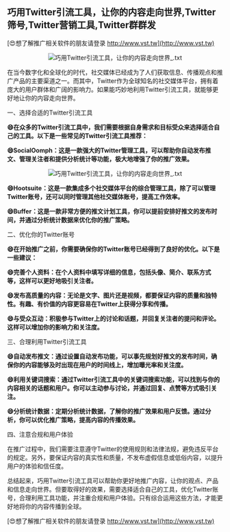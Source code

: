 ## **巧用Twitter引流工具，让你的内容走向世界,Twitter筛号,Twitter营销工具,Twitter群群发**

[😍想了解推广相关软件的朋友请登录 http://www.vst.tw](http://www.vst.tw)

 <center><img src="https://vst.tw/MP4/tuiguang/png/3.png" alt="巧用Twitter引流工具，让你的内容走向世界_.txt"></center>

在当今数字化和全球化的时代，社交媒体已经成为了人们获取信息、传播观点和推广产品的主要渠道之一。而其中，Twitter作为全球知名的社交媒体平台，拥有着庞大的用户群体和广阔的影响力。如果能巧妙地利用Twitter引流工具，就能够更好地让你的内容走向世界。

一、选择合适的Twitter引流工具

**😄在众多的Twitter引流工具中，我们需要根据自身需求和目标受众来选择适合自己的工具。以下是一些常见的Twitter引流工具推荐：**

**😄SocialOomph：这是一款强大的Twitter管理工具，可以帮助你自动发布推文、管理关注者和提供分析统计等功能，极大地增强了你的推广效果。**

 <center><img src="https://vst.tw/MP4/tuiguang/png/4.png" alt="巧用Twitter引流工具，让你的内容走向世界_.txt"></center>

**😄Hootsuite：这是一款集成多个社交媒体平台的综合管理工具，除了可以管理Twitter账号，还可以同时管理其他社交媒体账号，提高工作效率。**

**😄Buffer：这是一款非常方便的推文计划工具，你可以提前安排好推文的发布时间，并通过分析统计数据来优化你的推广策略。**

二、优化你的Twitter账号

**😄在开始推广之前，你需要确保你的Twitter账号已经得到了良好的优化。以下是一些建议：**

**😄完善个人资料：在个人资料中填写详细的信息，包括头像、简介、联系方式等，这样可以更好地吸引关注者。**

**😄发布高质量的内容：无论是文字、图片还是视频，都要保证内容的质量和独特性。有趣、有价值的内容更容易在Twitter上获得分享和传播。**

**😄与受众互动：积极参与Twitter上的讨论和话题，并回复关注者的提问和评论。这样可以增加你的影响力和关注度。**

三、合理利用Twitter引流工具

**😄自动发布推文：通过设置自动发布功能，可以事先规划好推文的发布时间，确保你的内容能够及时出现在用户的时间线上，增加曝光率和关注度。**

**😄利用关键词搜索：通过Twitter引流工具中的关键词搜索功能，可以找到与你的内容相关的话题和用户。你可以主动参与讨论，并通过回复、点赞等方式吸引关注。**

**😄分析统计数据：定期分析统计数据，了解你的推广效果和用户反馈。通过分析，你可以优化推广策略，提高内容的传播效果。**

四、注意合规和用户体验

在推广过程中，我们需要注意遵守Twitter的使用规则和法律法规，避免违反平台的规定。另外，要保证内容的真实性和质量，不发布虚假信息或低俗内容，以提升用户的体验和信任度。

总结起来，巧用Twitter引流工具可以帮助你更好地推广内容，让你的观点、产品和信息走向世界。但要取得好的效果，需要选择适合自己的工具，优化Twitter账号，合理利用工具功能，并注重合规和用户体验。只有综合运用这些方法，才能更好地将你的内容传播到全球。

[😍想了解推广相关软件的朋友请登录 http://www.vst.tw](http://www.vst.tw)



